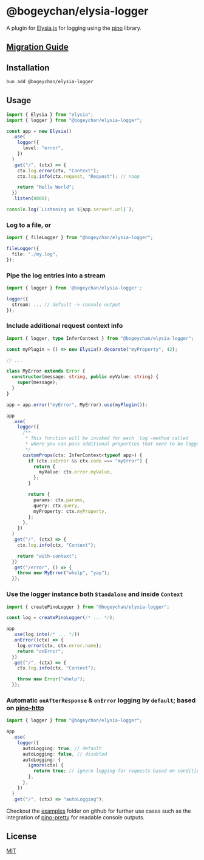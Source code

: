# @bogeychan/elysia-logger

A plugin for [Elysia.js](https://elysiajs.com) for logging using the [pino](https://getpino.io) library.

## [Migration Guide](./MIGRATION.md)

## Installation

```bash
bun add @bogeychan/elysia-logger
```

## Usage

```ts
import { Elysia } from "elysia";
import { logger } from "@bogeychan/elysia-logger";

const app = new Elysia()
  .use(
    logger({
      level: "error",
    })
  )
  .get("/", (ctx) => {
    ctx.log.error(ctx, "Context");
    ctx.log.info(ctx.request, "Request"); // noop

    return "Hello World";
  })
  .listen(8080);

console.log(`Listening on ${app.server!.url}`);
```

### Log to a file, or

```ts
import { fileLogger } from "@bogeychan/elysia-logger";

fileLogger({
  file: "./my.log",
});
```

### Pipe the log entries into a stream

```ts
import { logger } from '@bogeychan/elysia-logger';

logger({
  stream: ... // default -> console output
});
```

### Include additional request context info

```ts
import { logger, type InferContext } from "@bogeychan/elysia-logger";

const myPlugin = () => new Elysia().decorate("myProperty", 42);

// ...

class MyError extends Error {
  constructor(message: string, public myValue: string) {
    super(message);
  }
}

app = app.error("myError", MyError).use(myPlugin());

app
  .use(
    logger({
      /**
       * This function will be invoked for each `log`-method called
       * where you can pass additional properties that need to be logged
       */
      customProps(ctx: InferContext<typeof app>) {
        if (ctx.isError && ctx.code === "myError") {
          return {
            myValue: ctx.error.myValue,
          };
        }

        return {
          params: ctx.params,
          query: ctx.query,
          myProperty: ctx.myProperty,
        };
      },
    })
  )
  .get("/", (ctx) => {
    ctx.log.info(ctx, "Context");

    return "with-context";
  })
  .get("/error", () => {
    throw new MyError("whelp", "yay");
  });
```

### Use the logger instance both `Standalone` and inside `Context`

```ts
import { createPinoLogger } from "@bogeychan/elysia-logger";

const log = createPinoLogger(/* ... */);

app
  .use(log.into(/* ... */))
  .onError((ctx) => {
    log.error(ctx, ctx.error.name);
    return "onError";
  })
  .get("/", (ctx) => {
    ctx.log.info(ctx, "Context");

    throw new Error("whelp");
  });
```

### Automatic `onAfterResponse` & `onError` logging by `default`; based on [pino-http](https://github.com/pinojs/pino-http)

```ts
import { logger } from "@bogeychan/elysia-logger";

app
  .use(
    logger({
      autoLogging: true, // default
      autoLogging: false, // disabled
      autoLogging: {
        ignore(ctx) {
          return true; // ignore logging for requests based on condition
        },
      },
    })
  )
  .get("/", (ctx) => "autoLogging");
```

Checkout the [examples](./examples) folder on github for further use cases such as the integration of [pino-pretty](https://github.com/pinojs/pino-pretty) for readable console outputs.

## License

[MIT](LICENSE)
